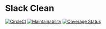 # Slack Clean

[![CircleCI](https://circleci.com/gh/KinderGouello/slack-clean/tree/master.svg?style=shield)](https://circleci.com/gh/KinderGouello/slack-clean) [![Maintainability](https://api.codeclimate.com/v1/badges/9fba4594877300597d71/maintainability)](https://codeclimate.com/github/KinderGouello/slack-clean/maintainability) [![Coverage Status](https://coveralls.io/repos/github/KinderGouello/slack-clean/badge.svg)](https://coveralls.io/github/KinderGouello/slack-clean)
